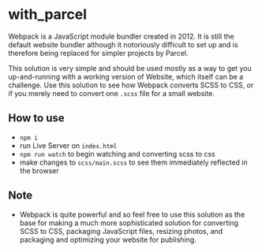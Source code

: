 # with_parcel

Webpack is a JavaScript module bundler created in 2012. It is still the default website bundler although it notoriously difficult to set up and is therefore being replaced for simpler projects by Parcel.

This solution is very simple and should be used mostly as a way to get you up-and-running with a working version of Website, which itself can be a challenge. Use this solution to see how Webpack converts SCSS to CSS, or if you merely need to convert one `.scss` file for a small website.

## How to use

- `npm i`
- run Live Server on `index.html`
- `npm run watch` to begin watching and converting scss to css
- make changes to `scss/main.scss` to see them immediately reflected in the browser

## Note

- Webpack is quite powerful and so feel free to use this solution as the base for making a much more sophisticated solution for converting SCSS to CSS, packaging JavaScript files, resizing photos, and packaging and optimizing your website for publishing.